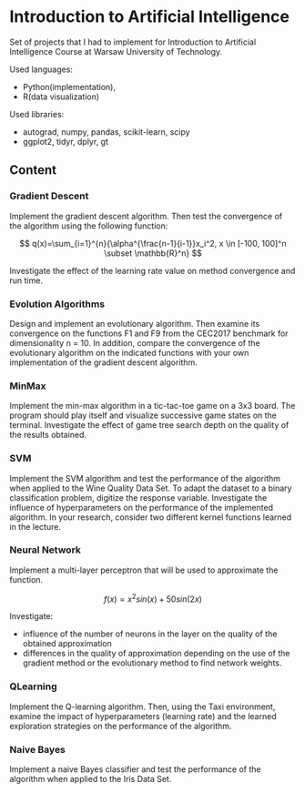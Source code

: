 # Introduction to Artificial Intelligence

Set of projects that I had to implement for Introduction to Artificial Intelligence Course at Warsaw University of Technology.

Used languages:
- Python(implementation),
- R(data visualization)

Used libraries:
- autograd, numpy, pandas, scikit-learn, scipy
- ggplot2, tidyr, dplyr, gt

## Content

### Gradient Descent

Implement the gradient descent algorithm. Then test the convergence of the algorithm using the following function:

$$
q(x)=\sum_{i=1}^{n}{\alpha^{\frac{n-1}{i-1}}x_i^2, x \in [-100, 100]^n \subset \mathbb{R}^n}
$$

Investigate the effect of the learning rate value on method convergence and run time.

### Evolution Algorithms

Design and implement an evolutionary algorithm.
Then examine its convergence on the functions F1 and F9 from the CEC2017 benchmark for dimensionality n = 10.
In addition, compare the convergence of the evolutionary algorithm on the indicated functions with your own implementation of the gradient descent algorithm.

### MinMax

Implement the min-max algorithm in a tic-tac-toe game on a 3x3 board.
The program should play itself and visualize successive game states on the terminal.
Investigate the effect of game tree search depth on the quality of the results obtained.

### SVM

Implement the SVM algorithm and test the performance of the algorithm when applied to the Wine Quality Data Set.
To adapt the dataset to a binary classification problem, digitize the response variable.
Investigate the influence of hyperparameters on the performance of the implemented algorithm.
In your research, consider two different kernel functions learned in the lecture.

### Neural Network

Implement a multi-layer perceptron that will be used to approximate the function.

$$
f(x)=x^2 sin(x) + 50sin(2x)
$$

Investigate:
- influence of the number of neurons in the layer on the quality of the obtained approximation
- differences in the quality of approximation depending on the use
of the gradient method or the evolutionary method to find network weights.

### QLearning

Implement the Q-learning algorithm. Then, using the Taxi environment, examine the impact of hyperparameters (learning rate)
and the learned exploration strategies on the performance of the algorithm.

### Naive Bayes

Implement a naive Bayes classifier and test the performance of the algorithm when applied to the Iris Data Set.
